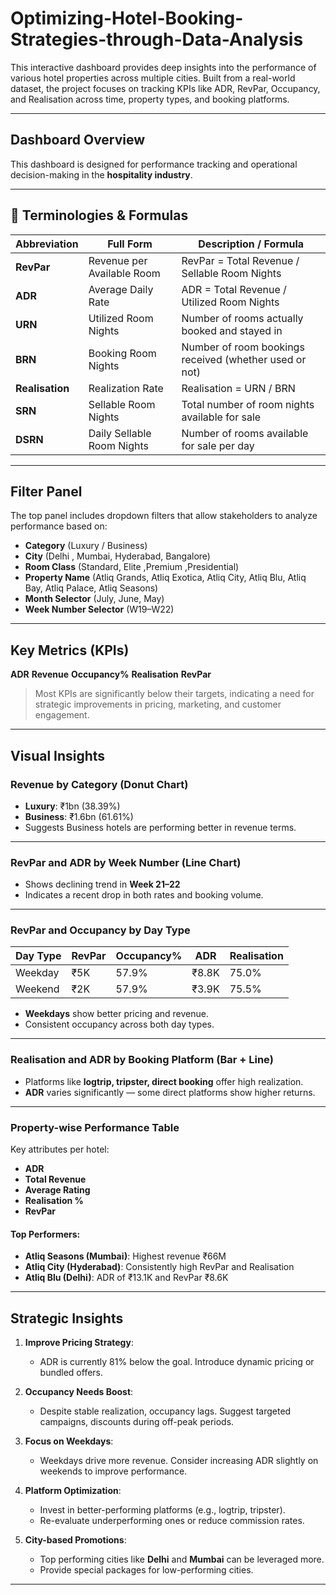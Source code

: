 # Optimizing-Hotel-Booking-Strategies-through-Data-Analysis

This interactive dashboard provides deep insights into the performance of various hotel properties across multiple cities. Built from a real-world dataset, the project focuses on tracking KPIs like ADR, RevPar, Occupancy, and Realisation across time, property types, and booking platforms.

---

##  Dashboard Overview

This dashboard is designed for performance tracking and operational decision-making in the **hospitality industry**.

---


## 🧾 Terminologies & Formulas

| Abbreviation     | Full Form                  | Description / Formula                                       |
|------------------|----------------------------|-------------------------------------------------------------|
| **RevPar**       | Revenue per Available Room | RevPar = Total Revenue / Sellable Room Nights               |
| **ADR**          | Average Daily Rate         | ADR = Total Revenue / Utilized Room Nights                  |
| **URN**          | Utilized Room Nights       | Number of rooms actually booked and stayed in               |
| **BRN**          | Booking Room Nights        | Number of room bookings received (whether used or not)      |
| **Realisation**  | Realization Rate           | Realisation = URN / BRN                                     |
| **SRN**          | Sellable Room Nights       | Total number of room nights available for sale              |
| **DSRN**         | Daily Sellable Room Nights | Number of rooms available for sale per day                  |

---


##  Filter Panel

The top panel includes dropdown filters that allow stakeholders to analyze performance based on:
- **Category** (Luxury / Business)
- **City** (Delhi , Mumbai, Hyderabad, Bangalore)
- **Room Class** (Standard, Elite ,Premium ,Presidential)
- **Property Name** (Atliq Grands, Atliq Exotica, Atliq City, Atliq Blu, Atliq Bay, Atliq Palace, Atliq Seasons)
- **Month Selector** (July, June, May)
- **Week Number Selector** (W19–W22)

---

##  Key Metrics (KPIs)

**ADR**
**Revenue** 
**Occupancy%**
**Realisation**
**RevPar**    

>  Most KPIs are significantly below their targets, indicating a need for strategic improvements in pricing, marketing, and customer engagement.

---

##  Visual Insights

###  Revenue by Category (Donut Chart)
- **Luxury**: ₹1bn (38.39%)
- **Business**: ₹1.6bn (61.61%)
- Suggests Business hotels are performing better in revenue terms.

---

###  RevPar and ADR by Week Number (Line Chart)
- Shows declining trend in **Week 21–22**
- Indicates a recent drop in both rates and booking volume.

---

###  RevPar and Occupancy by Day Type

| Day Type | RevPar | Occupancy% | ADR   | Realisation |
|----------|--------|------------|-------|-------------|
| Weekday  | ₹5K    | 57.9%      | ₹8.8K | 75.0%       |
| Weekend  | ₹2K    | 57.9%      | ₹3.9K | 75.5%       |

- **Weekdays** show better pricing and revenue.
- Consistent occupancy across both day types.

---

###  Realisation and ADR by Booking Platform (Bar + Line)
- Platforms like **logtrip, tripster, direct booking** offer high realization.
- **ADR** varies significantly — some direct platforms show higher returns.

---

###  Property-wise Performance Table
Key attributes per hotel:
- **ADR**
- **Total Revenue**
- **Average Rating**
- **Realisation %**
- **RevPar**

#### Top Performers:
- **Atliq Seasons (Mumbai)**: Highest revenue ₹66M
- **Atliq City (Hyderabad)**: Consistently high RevPar and Realisation
- **Atliq Blu (Delhi)**: ADR of ₹13.1K and RevPar ₹8.6K

---

##  Strategic Insights

1. **Improve Pricing Strategy**:
   - ADR is currently 81% below the goal. Introduce dynamic pricing or bundled offers.

2. **Occupancy Needs Boost**:
   - Despite stable realization, occupancy lags. Suggest targeted campaigns, discounts during off-peak periods.

3. **Focus on Weekdays**:
   - Weekdays drive more revenue. Consider increasing ADR slightly on weekends to improve performance.

4. **Platform Optimization**:
   - Invest in better-performing platforms (e.g., logtrip, tripster).
   - Re-evaluate underperforming ones or reduce commission rates.

5. **City-based Promotions**:
   - Top performing cities like **Delhi** and **Mumbai** can be leveraged more.
   - Provide special packages for low-performing cities.

---

